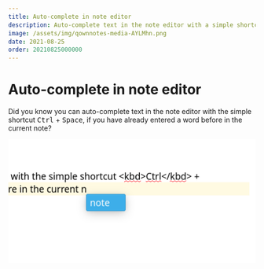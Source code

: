 ```yaml
---
title: Auto-complete in note editor
description: Auto-complete text in the note editor with a simple shortcut.
image: /assets/img/qownnotes-media-AYLMhn.png
date: 2021-08-25
order: 20210825000000
---
```


# Auto-complete in note editor

<BlogDate v-bind:fm="$frontmatter" />

Did you know you can auto-complete text in the note editor with the simple shortcut <kbd>Ctrl</kbd> + <kbd>Space</kbd>, if you have already entered a word before in the current note?

![qownnotes-media-AYLMhn](./media/qownnotes-media-AYLMhn.png)
